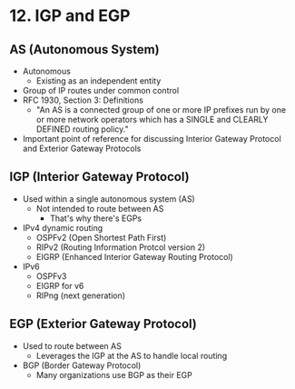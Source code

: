 # 12. IGP and EGP

## AS (Autonomous System)

* Autonomous
  * Existing as an independent entity
* Group of IP routes under common control
* RFC 1930, Section 3: Definitions
  * "An AS is a connected group of one or more IP prefixes run by one or more network operators which has a SINGLE and CLEARLY DEFINED routing policy."
* Important point of reference for discussing Interior Gateway Protocol and Exterior Gateway Protocols

## IGP (Interior Gateway Protocol)

* Used within a single autonomous system (AS)
  * Not intended to route between AS
    * That's why there's EGPs
* IPv4 dynamic routing
  * OSPFv2 (Open Shortest Path First)
  * RIPv2 (Routing Information Protcol version 2)
  * EIGRP (Enhanced Interior Gateway Routing Protocol)
* IPv6
  * OSPFv3
  * EIGRP for v6
  * RIPng (next generation)

## EGP (Exterior Gateway Protocol)

* Used to route between AS
  * Leverages the IGP at the AS to handle local routing
* BGP (Border Gateway Protocol)
  * Many organizations use BGP as their EGP

